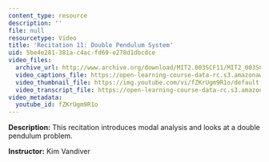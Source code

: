 ```yaml
---
content_type: resource
description: ''
file: null
resourcetype: Video
title: 'Recitation 11: Double Pendulum System'
uid: 5be4e281-381a-c4ac-fd69-e278d1dbcdce
video_files:
  archive_url: http://www.archive.org/download/MIT2.003SCF11/MIT2_003SCF11_rec11_300k.mp4
  video_captions_file: https://open-learning-course-data-rc.s3.amazonaws.com/2-003sc-engineering-dynamics-fall-2011/b553dbff0e045a758155f910bfb9a767_fZKrUgm9R1o.vtt
  video_thumbnail_file: https://img.youtube.com/vi/fZKrUgm9R1o/default.jpg
  video_transcript_file: https://open-learning-course-data-rc.s3.amazonaws.com/2-003sc-engineering-dynamics-fall-2011/ea60e9e1617a4f689055355b7420b2ff_fZKrUgm9R1o.pdf
video_metadata:
  youtube_id: fZKrUgm9R1o
---
```


**Description:** This recitation introduces modal analysis and looks at a double pendulum problem.

**Instructor:** Kim Vandiver